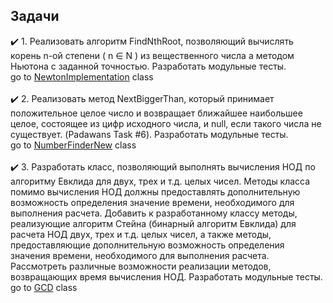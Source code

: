 ## Задачи
:heavy_check_mark: 1. Реализовать алгоритм FindNthRoot, позволяющий вычислять корень n-ой степени ( n ∈ N ) из вещественного числа а методом Ньютона с заданной точностью. Разработать модульные тесты.<br/>
go to [NewtonImplementation](https://github.com/UltramarineDev/NET1.S.2019.Sokolova.03/blob/master/NumbersManipulations/NewtonImplementation.cs) class<br/><br/>
:heavy_check_mark: 2. Реализовать метод NextBiggerThan, который принимает положительное целое число и возвращает ближайшее наибольшее целое, состоящее из цифр исходного числа, и null, если такого числа не существует. (Padawans Task #6). Разработать модульные тесты.<br/> 
go to [NumberFinderNew](https://github.com/UltramarineDev/NET1.S.2019.Sokolova.03/blob/master/NumbersManipulations/NumberFinderNew.cs) class<br/><br/>
:heavy_check_mark: 3. Разработать класс, позволяющий выполнять вычисления НОД по алгоритму Евклида для двух, трех и т.д. целых чисел. Методы класса помимо вычисления НОД должны предоставлять дополнительную возможность определения значение времени, необходимого для выполнения расчета. Добавить к разработанному классу методы, реализующие алгоритм Стейна (бинарный алгоритм Евклида) для расчета НОД двух, трех и т.д. целых чисел, а также методы, предоставляющие дополнительную возможность определения значения времени, необходимого для выполнения расчета. Рассмотреть различные возможности реализации методов, возвращающих время вычисления НОД. Разработать модульные тесты.<br/>
go to [GCD](https://github.com/UltramarineDev/NET1.S.2019.Sokolova.03/blob/master/NumbersManipulations/GCD.cs) class
